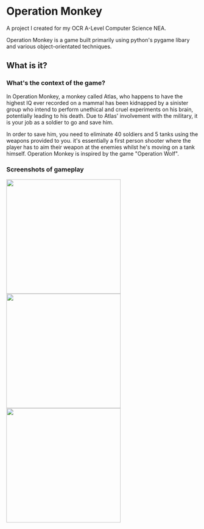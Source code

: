 # Operation Monkey
A project I created for my OCR A-Level Computer Science NEA.

Operation Monkey is a game built primarily using python's pygame libary and various object-orientated techniques.

## What is it?
### What's the context of the game?
In Operation Monkey, a monkey called Atlas, who happens to have the highest IQ ever recorded on a mammal has been kidnapped by a sinister group who intend to perform unethical and cruel experiments on his brain, potentially leading to his death. Due to Atlas' involvement with the military, it is your job as a soldier to go and save him.

In order to save him, you need to eliminate 40 soldiers and 5 tanks using the weapons provided to you. it's essentially a first person shooter where the player has to aim their weapon at the enemies whilst he's moving on a tank himself. Operation Monkey is inspired by the game "Operation Wolf".

### Screenshots of gameplay
<img src="https://github.com/user-attachments/assets/383e0f6e-2faa-43ee-be7a-aa13ad8717f9" width="300" height="300">
<img src="https://github.com/user-attachments/assets/b7a6f7cf-ebab-4257-8bbc-d085bd3b2cad" width="300" height="300">
<img src="https://github.com/user-attachments/assets/4b831c21-638e-4938-9e4f-40d22bf2a7b8" width="300" height="300">
